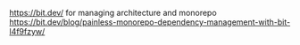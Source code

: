 https://bit.dev/ for managing architecture and monorepo
https://bit.dev/blog/painless-monorepo-dependency-management-with-bit-l4f9fzyw/
